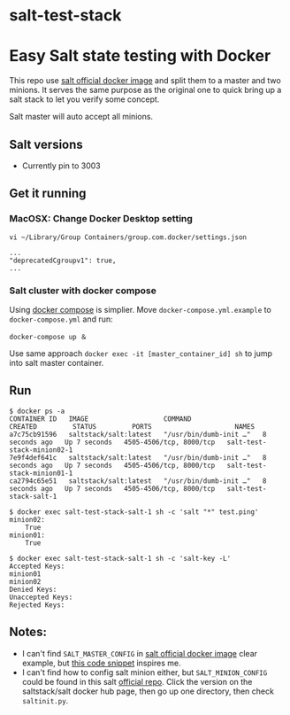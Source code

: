 # salt-test-stack
Easy Salt state testing with Docker
===========

This repo use [salt official docker image](https://hub.docker.com/r/saltstack/salt) and split them to a master and two minions. It serves the same purpose as the original one to quick bring up a salt stack to let you verify some concept.

Salt master will auto accept all minions. 

## Salt versions

- Currently pin to 3003


## Get it running

### MacOSX: Change Docker Desktop setting

```
vi ~/Library/Group Containers/group.com.docker/settings.json

...
"deprecatedCgroupv1": true,
...

```

### Salt cluster with docker compose

Using [docker compose](https://github.com/docker/compose) is simplier. Move `docker-compose.yml.example` to `docker-compose.yml` and run:

```
docker-compose up ＆
```

Use same approach `docker exec -it [master_container_id] sh` to jump into salt master container.

## Run

```
$ docker ps -a
CONTAINER ID   IMAGE                   COMMAND                  CREATED         STATUS         PORTS                     NAMES
a7c75cb91596   saltstack/salt:latest   "/usr/bin/dumb-init …"   8 seconds ago   Up 7 seconds   4505-4506/tcp, 8000/tcp   salt-test-stack-minion02-1
7e9f4def641c   saltstack/salt:latest   "/usr/bin/dumb-init …"   8 seconds ago   Up 7 seconds   4505-4506/tcp, 8000/tcp   salt-test-stack-minion01-1
ca2794c65e51   saltstack/salt:latest   "/usr/bin/dumb-init …"   8 seconds ago   Up 7 seconds   4505-4506/tcp, 8000/tcp   salt-test-stack-salt-1

$ docker exec salt-test-stack-salt-1 sh -c 'salt "*" test.ping'
minion02:
    True
minion01:
    True

$ docker exec salt-test-stack-salt-1 sh -c 'salt-key -L'
Accepted Keys:
minion01
minion02
Denied Keys:
Unaccepted Keys:
Rejected Keys:
```

## Notes:

- I can't find `SALT_MASTER_CONFIG` in [salt official docker image](https://hub.docker.com/r/saltstack/salt) clear example, but [this code snippet](https://github.com/librato/salt-state-test/blob/6efe7be8eb2aab21dab4a152e72a8acea2eecedd/test_salt_state.py#L154) inspires me.
- I can't find how to config salt minion either, but `SALT_MINION_CONFIG` could be found in this salt [official repo](https://gitlab.com/saltstack/open/saltdocker/-/blob/master/cicd/docker/saltinit.py#L10). Click the version on the saltstack/salt docker hub page, then go up one directory, then check `saltinit.py`.
